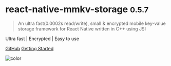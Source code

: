 # react-native-mmkv-storage <small>0.5.7</small>


> An ultra fast(0.0002s read/write), small & encrypted mobile key-value storage framework for React Native written in C++ using JSI

Ultra fast | Encrypted | Easy to use

[GitHub](https://github.com/ammarahm-ed/react-native-mmkv-storage)
[Getting Started](#react-native-mmkv-storage)



![color](#000000) 